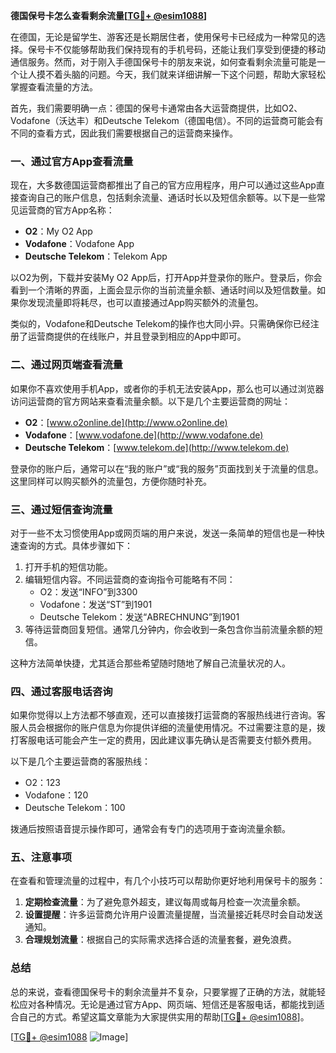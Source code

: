 **德国保号卡怎么查看剩余流量[[TG💪+ @esim1088](https://t.me/s/esim1088)]**

在德国，无论是留学生、游客还是长期居住者，使用保号卡已经成为一种常见的选择。保号卡不仅能够帮助我们保持现有的手机号码，还能让我们享受到便捷的移动通信服务。然而，对于刚入手德国保号卡的朋友来说，如何查看剩余流量可能是一个让人摸不着头脑的问题。今天，我们就来详细讲解一下这个问题，帮助大家轻松掌握查看流量的方法。

首先，我们需要明确一点：德国的保号卡通常由各大运营商提供，比如O2、Vodafone（沃达丰）和Deutsche Telekom（德国电信）。不同的运营商可能会有不同的查看方式，因此我们需要根据自己的运营商来操作。

### 一、通过官方App查看流量

现在，大多数德国运营商都推出了自己的官方应用程序，用户可以通过这些App直接查询自己的账户信息，包括剩余流量、通话时长以及短信余额等。以下是一些常见运营商的官方App名称：

- **O2**：My O2 App
- **Vodafone**：Vodafone App
- **Deutsche Telekom**：Telekom App

以O2为例，下载并安装My O2 App后，打开App并登录你的账户。登录后，你会看到一个清晰的界面，上面会显示你的当前流量余额、通话时间以及短信数量。如果你发现流量即将耗尽，也可以直接通过App购买额外的流量包。

类似的，Vodafone和Deutsche Telekom的操作也大同小异。只需确保你已经注册了运营商提供的在线账户，并且登录到相应的App中即可。

### 二、通过网页端查看流量

如果你不喜欢使用手机App，或者你的手机无法安装App，那么也可以通过浏览器访问运营商的官方网站来查看流量余额。以下是几个主要运营商的网址：

- **O2**：[www.o2online.de](http://www.o2online.de)
- **Vodafone**：[www.vodafone.de](http://www.vodafone.de)
- **Deutsche Telekom**：[www.telekom.de](http://www.telekom.de)

登录你的账户后，通常可以在“我的账户”或“我的服务”页面找到关于流量的信息。这里同样可以购买额外的流量包，方便你随时补充。

### 三、通过短信查询流量

对于一些不太习惯使用App或网页端的用户来说，发送一条简单的短信也是一种快速查询的方式。具体步骤如下：

1. 打开手机的短信功能。
2. 编辑短信内容。不同运营商的查询指令可能略有不同：
   - O2：发送“INFO”到3300
   - Vodafone：发送“ST”到1901
   - Deutsche Telekom：发送“ABRECHNUNG”到1901
3. 等待运营商回复短信。通常几分钟内，你会收到一条包含你当前流量余额的短信。

这种方法简单快捷，尤其适合那些希望随时随地了解自己流量状况的人。

### 四、通过客服电话咨询

如果你觉得以上方法都不够直观，还可以直接拨打运营商的客服热线进行咨询。客服人员会根据你的账户信息为你提供详细的流量使用情况。不过需要注意的是，拨打客服电话可能会产生一定的费用，因此建议事先确认是否需要支付额外费用。

以下是几个主要运营商的客服热线：
- O2：123
- Vodafone：120
- Deutsche Telekom：100

拨通后按照语音提示操作即可，通常会有专门的选项用于查询流量余额。

### 五、注意事项

在查看和管理流量的过程中，有几个小技巧可以帮助你更好地利用保号卡的服务：

1. **定期检查流量**：为了避免意外超支，建议每周或每月检查一次流量余额。
2. **设置提醒**：许多运营商允许用户设置流量提醒，当流量接近耗尽时会自动发送通知。
3. **合理规划流量**：根据自己的实际需求选择合适的流量套餐，避免浪费。

### 总结

总的来说，查看德国保号卡的剩余流量并不复杂，只要掌握了正确的方法，就能轻松应对各种情况。无论是通过官方App、网页端、短信还是客服电话，都能找到适合自己的方式。希望这篇文章能为大家提供实用的帮助[[TG💪+ @esim1088](https://t.me/s/esim1088)]。

[[TG💪+ @esim1088](https://t.me/s/esim1088) ![Image](https://i.postimg.cc/4NQfJmqS/Snipaste-2025-05-13-00-14-12.png)]